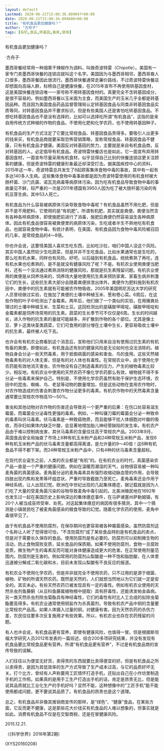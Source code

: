 ```yaml
---
layout: default
Lastmod: 2020-06-21T15:08:36.089047+00:00
date: 2020-06-21T15:08:34.094686+00:00
title: "有机食品更加健康吗？"
author: "方舟子"
tags: [有机,食品,转基因,毒素,使用]
---
```


有机食品更加健康吗？

·方舟子·

墨西哥餐经常用一种烟熏干辣椒作为调料，叫做奇波特雷（Chipotle）。美国有一家专门卖墨西哥快餐的连锁店就叫这个名字。美国因为与墨西哥相邻，墨西哥裔人口很多，墨西哥餐因此很流行。墨西哥快餐通常走廉价路线，不过奇波特雷快餐店却想面向高端人群，标榜自己是健康快餐，在2015年宣布不再使用转基因食材，这是美国快餐连锁店唯一一家号称不用转基因食材的。真要完全不含转基因成分，是很不容易的。例如墨西哥餐以玉米面为主食，而美国生产的玉米几乎全都是转基因品种。而且因为美国食品药品监督管理局认定转基因食品与同类非转基因食品实质等同，对转基因食品并不要求标识。但是有些美国人还是害怕吃转基因食品。不想吃转基因食品也不是没有选择的，比如可以选择吃所谓“有机食品”，这指的是来自用传统方式种植的作物的食品，不使用化肥和化学农药，也不使用转基因种子。

有机食品的生产方式注定了它要比常规食品、转基因食品贵得多。要吸引人出更多的钱来买，有机食品商就要采取恐怖营销策略，宣称常规食品、转基因食品不健康，只有有机食品才健康。美国反对转基因的势力，主要就是来自有机食品商，反对转基因的人，必定倡导有机食品。奇波特雷快餐店也是如此，它一面宣布弃用转基因食材，一面宣布尽量采用有机食材，似乎显得自己比别的快餐连锁店更关注顾客的健康。但是奇波特雷的健康形象最近却深受打击。据美国疾控中心的资料，2015年这一年，奇波特雷总共发生了6起顾客集体食物中毒的事故，其中有一起有多达140多人生病。这些集体食物中毒事故都是因为奇波特雷使用的有机食材被大肠杆菌、沙门氏菌、诺瓦克病毒等病原体污染。因为吃有机食品导致食物中毒的事故屡见不鲜，较严重的一次是2011年德国有3950人因为吃了被大肠杆菌污染的有机豆芽生病，其中53人死亡。

有机食品为什么容易被病原体污染导致食物中毒呢？有机食品虽然不用化肥，但是并不是不用肥料，它使用的是“有机肥”。所谓有机肥，其实就是粪便。粪便当然含有各种各样病原体，即使施肥前进行了消毒，施肥后粪便仍然容易滋生各种病原体。因此有机食品很容易被粪便里的病原体污染，生吃或者半生不熟地吃有机食品，也就容易食物中毒。有统计表明，在美国，有机食品因为食物中毒风险被召回的几率，是常规食品的4～8倍。

你也许会说，这要怪美国人喜欢生吃东西，比如吃沙拉，咱们中国人没这个风险。其实中国人虽然较少生吃蔬菜，但是并非不生吃食品，比如水果通常也是生吃的，那么吃有机水果，同样也有风险。好吧，以后碰到有机食品，统统煮熟了再吃，连有机水果也吃煮熟的，是不是就没有健康风险了呢？不是。有机农业使用粪便当肥料，还有一个没法通过煮熟消除的健康风险，那就是抗生素残留问题。有机农业使用的粪便是从饲养场来的，饲养场大量地使用抗生素来预防家禽、家畜生病并刺激它们的生长，这些抗生素大部分会随着粪便排泄出体外，粪便作为肥料施到有机农田中，粪便中的抗生素就有可能被农作物吸收。2005年美国明尼苏达大学的研究人员曾经做过实验，在施加了粪便的土壤中种植玉米、葱和卷心菜。6周后，在这些作物的叶子中检测出了金霉素。两年后，他们做了一个类似的实验，在用猪粪处理过的土壤中种植玉米、生菜和土豆。这回检测出的是磺胺甲嘧啶。磺胺甲嘧啶和金霉素都是饲养场常用的抗生素。蔬菜的生长季节可不仅仅是6周。生长的时间越长，进入作物的抗生素的量就可能越多，并扩散到作物的各个部位。尤其是像土豆、萝卜这类块茎类蔬菜，它们可食用的部分埋在土壤中生长，更容易吸收土壤中的抗生素，最终被人吃下去。

也许会有有机农业商看到这个消息后，宣称他们只用来自没有使用过抗生素的有机牲畜的粪便。即便如此，有机食品还有别的健康风险是无论如何也没法消除的。植物自身会分泌一些天然毒素，用于抵御病菌的感染和害虫、鸟的食用。这些天然植物毒素有的对人体无害，但是有的对人体也有毒性。在常规农业中，由于使用化学农药能有效地消灭害虫，农作物没有自己制造毒素的压力，产生的植物毒素比较少。相反地，有机农业中使用的天然农药不像化学农药那么有效，植物就不得不多分泌一些毒素来保护自己。特别是，不使用化学农药虽然有助于保护生态环境，农田中的昆虫、蜘蛛、鸟、老鼠等动物的数量增加，但是这些动物在食用农作物时，对农作物造成的伤害会刺激农作物分泌更多的毒素。有机农作物中的天然毒素含量通常要比常规农作物高10～50%。

害虫和其他动物对农作物的伤害还会导致另一个更严重的后果：在伤口处容易滋生霉菌，而霉菌会分泌毒性更强的毒素。例如，一种叫镰刀霉的霉菌会分泌一种致命的毒素叫伏马毒素。伏马毒素是一种致癌物质，而且能够干扰人体细胞对叶酸的吸收，而孕妇如果体内缺乏叶酸，会显著地增加胎儿神经管缺陷的发生率。有机农产品由于难以控制病虫害，其伏马毒素的含量往往高于常规农产品。2003年9月，英国食品安全局抽查了市场上6种有机玉米粉产品和24种常规玉米粉产品，发现6种有机玉米粉产品的伏马毒素含量都高得离谱，是允许量的9～40倍！这6种有机食品不得不都下架。而24种常规玉米粉产品中，只有4种的伏马毒素含量超标。

在现代农业诞生之前，人类的农业都是“有机”的。在有机农业的时代，真菌感染农产品一直是一个严重的健康问题。例如在温暖而潮湿的天气，谷物很容易被一种叫麦角菌的真菌感染。麦角菌分泌的麦角毒素具有强烈收缩动脉血管的作用，会导致四肢出现灼焦和发黑等坏疽症状，严重时导致截肢乃至死亡。麦角毒素还会作用于神经系统，让人出现幻觉。欧洲在中世纪出现的几起集体癔症，据记载就是因为人们吃了大量的受麦角菌污染的谷物导致麦角中毒引起的。北美洲殖民地在1692年也发生过一起在美国历史上影响深远的集体癔症事件，在马萨诸塞州萨勒姆镇，有20个人被当成巫师受审、处死。对这起集体癔症的病因有很多猜测，其中一个猜测是小镇居民吃了被麦角菌感染的粮食导致的幻觉。随着化学农药的使用，麦角中毒很罕见了。

由于有机食品不使用防腐剂，在保存期间也更容易被各种霉菌感染。虽然防腐剂这个名称让人听了觉得很可怕，“不含防腐剂”成了某些食品特别是有机食品的卖点，但是对于需要长久保存的食品，使用防腐剂是有必要的。防腐剂可以抑制微生物的活动，防止食物腐败变质，延长食品的保质期。如果不使用防腐剂，食物一旦腐败变质，微生物产生的毒素反而可能对身体健康造成更大的危害。在正常使用剂量范围内，防腐剂是无害的。例如常用的防腐剂山梨酸是一种不饱和脂肪酸，在人体里迅速被分解成二氧化碳和水，目前未发现山梨酸有不良反应的报道。

有机农业不使用化学农药，但是并非就完全不使用农药，只不过用的是源于细菌、植物、矿物的所谓天然农药。既然是天然的，人们就想当然地以为它们就一定是安全的。其实未必。有些天然农药已被发现具有一定的毒性。例如有机农业使用的天然杀虫剂鱼藤酮（从豆科鱼藤属植物根中提取）具有肝毒性，还能诱发帕金森病。另一类天然杀虫剂除虫菊酯具有神经毒性，它们的毒性有时比人工合成的拟除虫菊酯要高得多。有机农业通常使用铜盐作为杀真菌剂，导致有机农产品中铜的含量要比常规农产品高。如果人体摄入过量的铜，对健康有害。因为天然农药的杀伤力差，农民往往要多次反复施用才有些效果。所以，有机农业也存在农药残留的问题。

有人也许会说，有机食品更有营养，即使有健康风险，也值得一冒。但是根据斯坦福大学研究人员2012年发表的一篇综述，综合200多项研究结果，并没有发现有机食品要比常规食品更有营养。所谓“有机食品更有营养”，不过是有机食品商的宣传导致的误解。

人们往往以为便宜无好货，卖得贵的东西就要比卖得便宜的好。但是有机食品之所以卖得贵，是因为其低效率的生产方式导致了生产成本过高，与它的品质好坏无关。打个比方，曾经有人声称要用工匠情怀打造手机，还贴出自己在小作坊里制造手机的工作照。如果真的是用手工生产打造出手机的话，肯定是昂贵无比，但是能说其品质就比工业化生产的手机好吗？显然不能，这种想像中的“工匠手机”能不能使用都成问题，更不要说其品质了。有机食品的昂贵也是这个道理。

总之，有机食品并非像其推销商宣传的那样，是“绿色”、“健康”食品，在某些方面，它反而更不健康，这是那些花大价钱买有机食品的人难以想象的，但事实就是如此。消费有机食品不仅是在交智商税，还是在冒健康风险。

2015.12.21.

（《科学世界》2016年第2期）

(XYS20160208)

